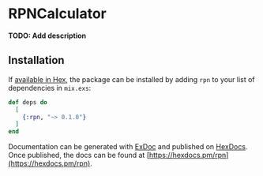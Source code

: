 # RPNCalculator

**TODO: Add description**

## Installation

If [available in Hex](https://hex.pm/docs/publish), the package can be installed
by adding `rpn` to your list of dependencies in `mix.exs`:

```elixir
def deps do
  [
    {:rpn, "~> 0.1.0"}
  ]
end
```

Documentation can be generated with [ExDoc](https://github.com/elixir-lang/ex_doc)
and published on [HexDocs](https://hexdocs.pm). Once published, the docs can
be found at [https://hexdocs.pm/rpn](https://hexdocs.pm/rpn).

